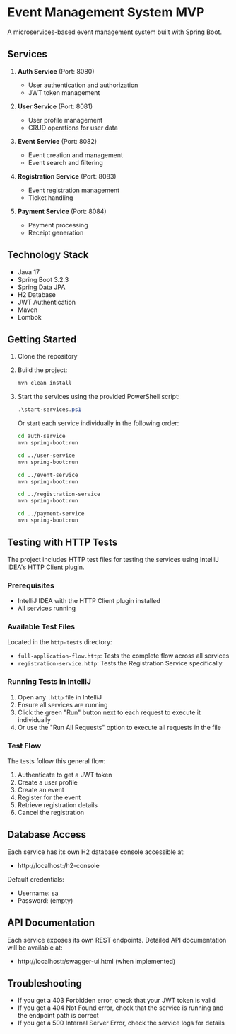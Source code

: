 # Event Management System MVP

A microservices-based event management system built with Spring Boot.

## Services

1. **Auth Service** (Port: 8080)
   - User authentication and authorization
   - JWT token management

2. **User Service** (Port: 8081)
   - User profile management
   - CRUD operations for user data

3. **Event Service** (Port: 8082)
   - Event creation and management
   - Event search and filtering

4. **Registration Service** (Port: 8083)
   - Event registration management
   - Ticket handling

5. **Payment Service** (Port: 8084)
   - Payment processing
   - Receipt generation

## Technology Stack

- Java 17
- Spring Boot 3.2.3
- Spring Data JPA
- H2 Database
- JWT Authentication
- Maven
- Lombok

## Getting Started

1. Clone the repository
2. Build the project:
   ```bash
   mvn clean install
   ```

3. Start the services using the provided PowerShell script:
   ```powershell
   .\start-services.ps1
   ```

   Or start each service individually in the following order:
   ```bash
   cd auth-service
   mvn spring-boot:run
   
   cd ../user-service
   mvn spring-boot:run
   
   cd ../event-service
   mvn spring-boot:run
   
   cd ../registration-service
   mvn spring-boot:run
   
   cd ../payment-service
   mvn spring-boot:run
   ```

## Testing with HTTP Tests

The project includes HTTP test files for testing the services using IntelliJ IDEA's HTTP Client plugin.

### Prerequisites
- IntelliJ IDEA with the HTTP Client plugin installed
- All services running

### Available Test Files
Located in the `http-tests` directory:
- `full-application-flow.http`: Tests the complete flow across all services
- `registration-service.http`: Tests the Registration Service specifically

### Running Tests in IntelliJ
1. Open any `.http` file in IntelliJ
2. Ensure all services are running
3. Click the green "Run" button next to each request to execute it individually
4. Or use the "Run All Requests" option to execute all requests in the file

### Test Flow
The tests follow this general flow:
1. Authenticate to get a JWT token
2. Create a user profile
3. Create an event
4. Register for the event
5. Retrieve registration details
6. Cancel the registration

## Database Access

Each service has its own H2 database console accessible at:
- http://localhost:<service-port>/h2-console

Default credentials:
- Username: sa
- Password: (empty)

## API Documentation

Each service exposes its own REST endpoints. Detailed API documentation will be available at:
- http://localhost:<service-port>/swagger-ui.html (when implemented)

## Troubleshooting

- If you get a 403 Forbidden error, check that your JWT token is valid
- If you get a 404 Not Found error, check that the service is running and the endpoint path is correct
- If you get a 500 Internal Server Error, check the service logs for details 